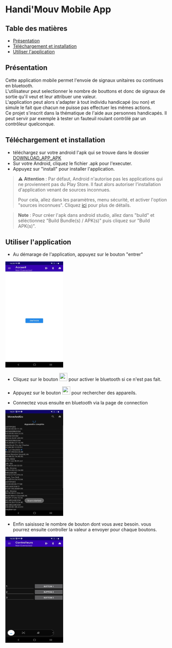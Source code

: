 # Handi'Mouv Mobile App
## Table des matières

- [Présentation](#goal)
- [Téléchargement et installation](#download)
- [Utiliser l'application](#use)

## <a name="goal"></a>  Présentation

Cette application mobile permet l'envoie de signaux unitaires ou continues en bluetooth.<br>
L'utilisateur peut selectionner le nombre de bouttons et donc de signaux de sortie qu'il veut et leur attribuer une valeur.<br>
L'application peut alors s'adapter à tout individu handicapé (ou non) et simule le fait que chacun ne puisse pas effectuer les mêmes actions.<br>
Ce projet s'inscrit dans la thématique de l'aide aux personnes handicapés. Il peut servir par exemple à tester un fauteuil roulant contrôlé par un contrôleur quelconque.

## <a name="download"></a> Téléchargement et installation

* téléchargez sur votre android l'apk qui se trouve dans le dossier [DOWNLOAD_APP_APK](https://github.com/PolartJacques/ECE-PPE-MoveAndGo/tree/master/DOWNLOAD_APP_APK)
* Sur votre Android, cliquez le fichier .apk pour l'executer.
* Appuyez sur "install" pour installer l'application.

> :warning: **Attention** : Par défaut, Android n'autorise pas les applications qui ne proviennent pas du Play Store. Il faut alors autoriser l'installation d'application venant de sources inconnues. 
>
> Pour cela, allez dans les paramètres, menu sécurité, et activer l'option "sources inconnues". Cliquez [ici](https://www.frandroid.com/comment-faire/tutoriaux/231266_autoriserlessourcesinconnues) pour plus de détails.

> **Note** : Pour créer l'apk dans android studio, allez dans "build" et séléctionnez "Build Bundle(s) / APK(s)" puis cliquez sur "Build APK(s)".

## <a name="use"></a> Utiliser l'application

* Au démarage de l'application, appuyez sur le bouton "entrer"

<img width="180" height="330" src="https://github.com/PolartJacques/ECE-PPE-MoveAndGo/raw/master/.github/home_page.jpg">

* Cliquez sur le bouton <img width="25" height="25" src="https://user-images.githubusercontent.com/71266159/151390232-fd6ead72-5359-4c4c-8f66-151f76a996b7.PNG"> pour activer le bluetooth si ce n'est pas fait. 

* Appuyez sur le bouton <img width="25" height="25" src="https://user-images.githubusercontent.com/71266159/151390791-1c620555-a89d-48a8-8973-ca2fe329f6d1.PNG"> pour rechercher des appareils.

* Connectez vous ensuite en bluetooth via la page de connection

<img width="180" height="330" src="https://github.com/PolartJacques/ECE-PPE-MoveAndGo/raw/master/.github/bluetooth_connect.jpg">

* Enfin saisissez le nombre de bouton dont vous avez besoin. vous pourrez ensuite controller la valeur a envoyer pour chaque boutons.

<img width="180" height="330" src="https://github.com/PolartJacques/ECE-PPE-MoveAndGo/raw/master/.github/buttons.jpg">
